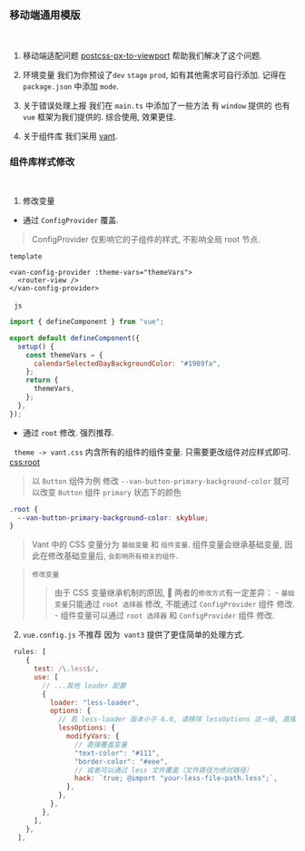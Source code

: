 &nbsp;
## `移动端通用模版`

&nbsp;

1. 移动端适配问题 [postcss-px-to-viewport](https://github.com/ai/postcss) 帮助我们解决了这个问题.

2. 环境变量 我们为你预设了`dev` `stage` `prod`, 如有其他需求可自行添加. 记得在 `package.json` 中添加 `mode`.

3. 关于错误处理上报 我们在 `main.ts` 中添加了一些方法 有 `window` 提供的 也有 `vue` 框架为我们提供的. 综合使用, 效果更佳.

4. 关于组件库 我们采用 [vant](https://github.com/ai/postcss). 


### 组件库样式修改

&nbsp;

1. 修改变量 
  - 通过 `ConfigProvider` 覆盖. 
  > ConfigProvider 仅影响它的子组件的样式, 不影响全局 root 节点.

  `template`
  ```vue
  <van-config-provider :theme-vars="themeVars">
    <router-view />
  </van-config-provider>
  ```
  &nbsp;
  `js`
  ```js
  import { defineComponent } from "vue";

  export default defineComponent({
    setup() {
      const themeVars = {
        calendarSelectedDayBackgroundColor: "#1989fa",
      };
      return {
        themeVars,
      };
    },
  });
  ```
  - 通过 `root` 修改. 强烈推荐.

  &nbsp;
  `theme -> vant.css` 内含所有的组件的组件变量. 只需要更改组件对应样式即可. [css:root](https://developer.mozilla.org/zh-CN/docs/Web/CSS/Using_CSS_custom_properties)

  > 以 `Button` 组件为例 修改 `--van-button-primary-background-color` 就可以改变 `Button` 组件 `primary` 状态下的颜色
  ```css
  .root {
    --van-button-primary-background-color: skyblue;
  }
  ```

  > Vant 中的 CSS 变量分为 `基础变量` 和 `组件变量`. 组件变量会继承基础变量, 因此在修改基础变量后, `会影响所有相关的组件`.

  > `修改变量`
  >> 由于 CSS 变量继承机制的原因,  两者的`修改方式`有一定差异：
     - `基础变量`只能通过 `root 选择器` 修改, 不能通过 `ConfigProvider` 组件 修改.
     - 组件变量可以通过 `root 选择器` 和 `ConfigProvider` 组件 修改.

2. `vue.config.js` 不推荐 因为` vant3` 提供了更佳简单的处理方式.
```js
 rules: [
    {
      test: /\.less$/,
      use: [
        // ...其他 loader 配置
        {
          loader: "less-loader",
          options: {
            // 若 less-loader 版本小于 6.0, 请移除 lessOptions 这一级, 直接配置选项.
            lessOptions: {
              modifyVars: {
                // 直接覆盖变量
                "text-color": "#111",
                "border-color": "#eee",
                // 或者可以通过 less 文件覆盖（文件路径为绝对路径）
                hack: `true; @import "your-less-file-path.less";`,
              },
            },
          },
        },
      ],
    },
  ],
```
   